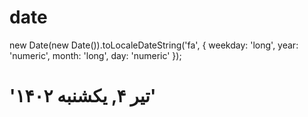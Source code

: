 # date

new Date(new Date()).toLocaleDateString('fa', { weekday: 'long', year: 'numeric', month: 'long', day: 'numeric' });
# '۱۴۰۲ تیر ۴, یکشنبه'
